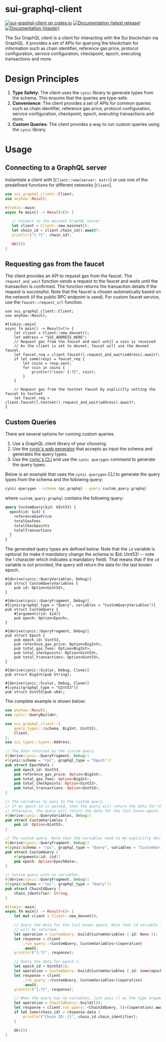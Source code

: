 # sui-graphql-client

[![sui-graphql-client on crates.io](https://img.shields.io/crates/v/sui-graphql-client)](https://crates.io/crates/sui-graphql-client)
[![Documentation (latest release)](https://img.shields.io/badge/docs-latest-brightgreen)](https://docs.rs/sui-graphql-client)
[![Documentation (master)](https://img.shields.io/badge/docs-master-59f)](https://mystenlabs.github.io/sui-rust-sdk/sui-graphql-client/)

The Sui GraphQL client is a client for interacting with the Sui blockchain via GraphQL.
It provides a set of APIs for querying the blockchain for information such as chain identifier,
reference gas price, protocol configuration, service configuration, checkpoint, epoch,
executing transactions and more.

# Design Principles

1. **Type Safety**: The client uses the `cynic` library to generate types from the schema. This ensures that the queries are type-safe.
1. **Convenience**: The client provides a set of APIs for common queries such as chain identifier, reference gas price, protocol configuration, service configuration, checkpoint, epoch, executing transactions and more.
1. **Custom Queries**: The client provides a way to run custom queries using the `cynic` library.

# Usage

## Connecting to a GraphQL server
Instantiate a client with [`Client::new(server: &str)`] or use one of the predefined functions for different networks [`Client`].

```rust
use sui_graphql_client::Client;
use anyhow::Result;

#[tokio::main]
async fn main() -> Result<()> {

   // Connect to the mainnet GraphQL server
   let client = Client::new_mainnet();
   let chain_id = client.chain_id().await?;
   println!("{:?}", chain_id);

   Ok(())
}
```

## Requesting gas from the faucet
The client provides an API to request gas from the faucet. The `request_and_wait` function sends a request to the faucet and waits until the transaction is confirmed. The function returns the transaction details if the request is successful.
Note that the faucet is chosen automatically based on the network (if the public RPC endpoint is used). For custom faucet service, use the `faucet::request_url` function.
```rust, no_run
use sui_graphql_client::Client;
use anyhow::Result;

#[tokio::main]
async fn main() -> Result<()> {
    let client = Client::new_devnet();
    let address = "SUI_ADDRESS_HERE";
    // Request gas from the faucet and wait until a coin is received
    // As the client is set to devnet, faucet will use the devnet faucet.
    let faucet_req = client.faucet().request_and_wait(address).await?;
    if let some(resp) = faucet_req {
        let coins = resp.sent;
        for coin in coins {
            println!("coin: {:?}", coin);
        }
    }

    // Request gas from the testnet faucet by explicitly setting the faucet to testnet
    let faucet_req = client.faucet().testnet().request_and_wait(address).await?;
}
```

## Custom Queries
There are several options for running custom queries.
1) Use a GraphQL client library of your choosing.
2) Use the [cynic's web generator](https://generator.cynic-rs.dev/) that accepts as input the schema and generates the query types.
3) Use the [cynic's CLI](https://github.com/obmarg/cynic/tree/main/cynic-cli) and use the `cynic querygen` command to generate the query types.

Below is an example that uses the `cynic querygen` CLI to generate the query types from the schema and the following query:
```bash
cynic querygen --schema rpc.graphql --query custom_query.graphql
```
where `custom_query.graphql` contains the following query:

```graphql
query CustomQuery($id: UInt53) {
  epoch(id: $id) {
    referenceGasPrice
    totalGasFees
    totalCheckpoints
    totalTransactions
  }
}
```

The generated query types are defined below. Note that the `id` variable is optional (to make it mandatory change the schema to $id: Uint53! -- note the ! character which indicates a mandatory field). That means that if the `id` variable is not provided, the query will return the data for the last known epoch.


```rust,ignore
#[derive(cynic::QueryVariables, Debug)]
pub struct CustomQueryVariables {
    pub id: Option<Uint53>,
}

#[derive(cynic::QueryFragment, Debug)]
#[cynic(graphql_type = "Query", variables = "CustomQueryVariables")]
pub struct CustomQuery {
    #[arguments(id: $id)]
    pub epoch: Option<Epoch>,
}

#[derive(cynic::QueryFragment, Debug)]
pub struct Epoch {
    pub epoch_id: Uint53,
    pub reference_gas_price: Option<BigInt>,
    pub total_gas_fees: Option<BigInt>,
    pub total_checkpoints: Option<Uint53>,
    pub total_transactions: Option<Uint53>,
}

#[derive(cynic::Scalar, Debug, Clone)]
pub struct BigInt(pub String);

#[derive(cynic::Scalar, Debug, Clone)]
#[cynic(graphql_type = "UInt53")]
pub struct Uint53(pub u64);
```

The complete example is shown below:
```rust
use anyhow::Result;
use cynic::QueryBuilder;

use sui_graphql_client::{
    query_types::{schema, BigInt, Uint53},
    Client,
};
use sui_types::types::Address;

// The data returned by the custom query.
#[derive(cynic::QueryFragment, Debug)]
#[cynic(schema = "rpc", graphql_type = "Epoch")]
pub struct EpochData {
    pub epoch_id: Uint53,
    pub reference_gas_price: Option<BigInt>,
    pub total_gas_fees: Option<BigInt>,
    pub total_checkpoints: Option<Uint53>,
    pub total_transactions: Option<Uint53>,
}

// The variables to pass to the custom query.
// If an epoch id is passed, then the query will return the data for that epoch.
// Otherwise, the query will return the data for the last known epoch.
#[derive(cynic::QueryVariables, Debug)]
pub struct CustomVariables {
    pub id: Option<Uint53>,
}

// The custom query. Note that the variables need to be explicitly declared.
#[derive(cynic::QueryFragment, Debug)]
#[cynic(schema = "rpc", graphql_type = "Query", variables = "CustomVariables")]
pub struct CustomQuery {
    #[arguments(id: $id)]
    pub epoch: Option<EpochData>,
}

// Custom query with no variables.
#[derive(cynic::QueryFragment, Debug)]
#[cynic(schema = "rpc", graphql_type = "Query")]
pub struct ChainIdQuery {
    chain_identifier: String,
}

#[tokio::main]
async fn main() -> Result<()> {
    let mut client = Client::new_devnet();

    // Query the data for the last known epoch. Note that id variable is None, so last epoch data
    // will be returned.
    let operation = CustomQuery::build(CustomVariables { id: None });
    let response = client
        .run_query::<CustomQuery, CustomVariables>(&operation)
        .await;
    println!("{:?}", response);

    // Query the data for epoch 1.
    let epoch_id = Uint53(1);
    let operation = CustomQuery::build(CustomVariables { id: Some(epoch_id) });
    let response = client
        .run_query::<CustomQuery, CustomVariables>(&operation)
        .await;
    println!("{:?}", response);

    // When the query has no variables, just pass () as the type argument
    let operation = ChainIdQuery::build(());
    let response = client.run_query::<ChainIdQuery, ()>(&operation).await?;
    if let Some(chain_id) = response.data {
        println!("Chain ID: {}", chain_id.chain_identifier);
    }

    Ok(())
}
```

